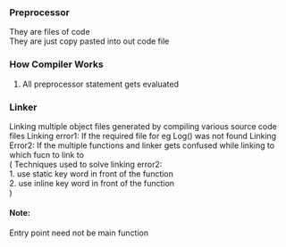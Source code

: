### Preprocessor 
They are files of code  
They are just copy pasted into out code file

### How Compiler Works  
1. All preprocessor statement gets evaluated


### Linker
Linking multiple object files generated by compiling various source code files 
Linking error1: If the required file for eg Log() was not found 
Linking Error2: If the multiple functions and linker gets confused while linking to which fucn to link to  
    ( Techniques used to solve linking error2:  
    1. use static key word in front of the function   
    2. use inline key word in front of the function  
    )

#### Note:
Entry point need not be main function
